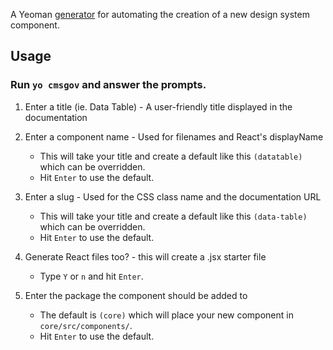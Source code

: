 A Yeoman [generator](http://yeoman.io/) for automating the creation of a new design system component.

## Usage

### Run `yo cmsgov` and answer the prompts.
  1. Enter a title (ie. Data Table) - A user-friendly title displayed in the documentation
  
  1. Enter a component name - Used for filenames and React's displayName
      - This will take your title and create a default like this `(datatable)` which can be overridden.
      - Hit `Enter` to use the default.
      
  1. Enter a slug - Used for the CSS class name and the documentation URL
      - This will take your title and create a default like this `(data-table)` which can be overridden.
      - Hit `Enter` to use the default.
        
  1. Generate React files too? - this will create a .jsx starter file
      - Type `Y` or `n` and hit `Enter`.
    
  1. Enter the package the component should be added to
      - The default is `(core)` which will place your new component in `core/src/components/`.
      - Hit `Enter` to use the default.
